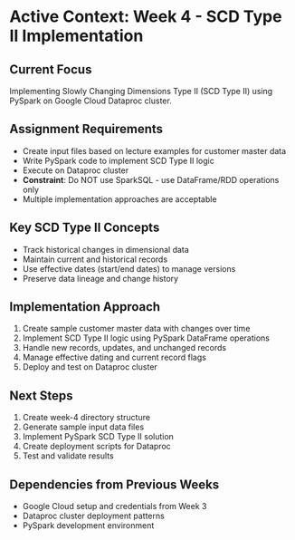 # Active Context: Week 4 - SCD Type II Implementation

## Current Focus
Implementing Slowly Changing Dimensions Type II (SCD Type II) using PySpark on Google Cloud Dataproc cluster.

## Assignment Requirements
- Create input files based on lecture examples for customer master data
- Write PySpark code to implement SCD Type II logic
- Execute on Dataproc cluster
- **Constraint**: Do NOT use SparkSQL - use DataFrame/RDD operations only
- Multiple implementation approaches are acceptable

## Key SCD Type II Concepts
- Track historical changes in dimensional data
- Maintain current and historical records
- Use effective dates (start/end dates) to manage versions
- Preserve data lineage and change history

## Implementation Approach
1. Create sample customer master data with changes over time
2. Implement SCD Type II logic using PySpark DataFrame operations
3. Handle new records, updates, and unchanged records
4. Manage effective dating and current record flags
5. Deploy and test on Dataproc cluster

## Next Steps
1. Create week-4 directory structure
2. Generate sample input data files
3. Implement PySpark SCD Type II solution
4. Create deployment scripts for Dataproc
5. Test and validate results

## Dependencies from Previous Weeks
- Google Cloud setup and credentials from Week 3
- Dataproc cluster deployment patterns
- PySpark development environment 